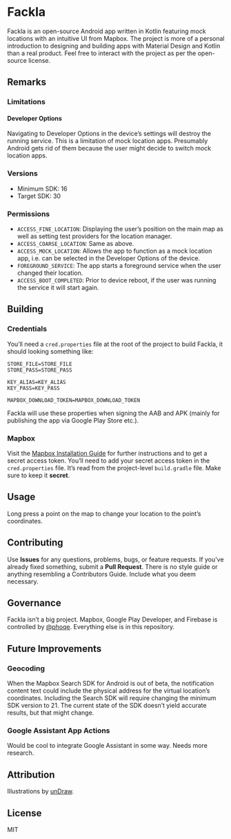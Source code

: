 # Fackla

Fackla is an open-source Android app written in Kotlin featuring mock locations with an intuitive UI from Mapbox.
The project is more of a personal introduction to designing and building apps with Material Design and Kotlin than a real product.
Feel free to interact with the project as per the open-source license.

## Remarks

### Limitations

#### Developer Options

Navigating to Developer Options in the device’s settings will destroy the running service. This is a limitation of mock location apps. Presumably Android gets rid of them because the user might decide to switch mock location apps.

### Versions

- Minimum SDK: 16
- Target SDK: 30

### Permissions

- `ACCESS_FINE_LOCATION`: Displaying the user’s position on the main map as well as setting test providers for the location manager. 
- `ACCESS_COARSE_LOCATION`: Same as above.
- `ACCESS_MOCK_LOCATION`: Allows the app to function as a mock location app, i.e. can be selected in the Developer Options of the device.
- `FOREGROUND_SERVICE`: The app starts a foreground service when the user changed their location.
- `ACCESS_BOOT_COMPLETED`: Prior to device reboot, if the user was running the service it will start again. 

## Building

### Credentials

You’ll need a `cred.properties` file at the root of the project to build Fackla, it should looking something like:

```
STORE_FILE=STORE_FILE
STORE_PASS=STORE_PASS

KEY_ALIAS=KEY_ALIAS
KEY_PASS=KEY_PASS

MAPBOX_DOWNLOAD_TOKEN=MAPBOX_DOWNLOAD_TOKEN
```

Fackla will use these properties when signing the AAB and APK (mainly for publishing the app via Google Play Store etc.).

### Mapbox

Visit the [Mapbox Installation Guide](https://docs.mapbox.com/android/maps/guides/install) for further instructions and to get a secret access token.
You’ll need to add your secret access token in the `cred.properties` file.
It’s read from the project-level `build.gradle` file. Make sure to keep it **secret**.

## Usage

Long press a point on the map to change your location to the point’s coordinates.

## Contributing

Use **Issues** for any questions, problems, bugs, or feature requests. If you’ve already fixed something, submit a **Pull Request**. There is no style guide or anything resembling a Contributors Guide. Include what you deem necessary.

## Governance

Fackla isn’t a big project. Mapbox, Google Play Developer, and Firebase is controlled by [@phoqe](https://github.com/phoqe). Everything else is in this repository.

## Future Improvements

### Geocoding

When the Mapbox Search SDK for Android is out of beta, the notification content text could include the physical address for the virtual location’s coordinates.
Including the Search SDK will require changing the minimum SDK version to 21. The current state of the SDK doesn’t yield accurate results, but that might change.

### Google Assistant App Actions

Would be cool to integrate Google Assistant in some way. Needs more research.

## Attribution

Illustrations by [unDraw](https://undraw.co).

## License

MIT
